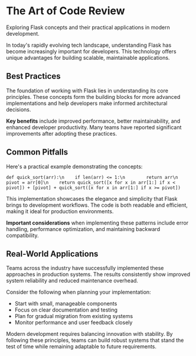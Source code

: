 # The Art of Code Review

Exploring Flask concepts and their practical applications in modern development.

In today's rapidly evolving tech landscape, understanding Flask has become increasingly important for developers. This technology offers unique advantages for building scalable, maintainable applications.

## Best Practices

The foundation of working with Flask lies in understanding its core principles. These concepts form the building blocks for more advanced implementations and help developers make informed architectural decisions.

**Key benefits** include improved performance, better maintainability, and enhanced developer productivity. Many teams have reported significant improvements after adopting these practices.

## Common Pitfalls

Here's a practical example demonstrating the concepts:

<pre><code>def quick_sort(arr):\n    if len(arr) <= 1:\n        return arr\n    pivot = arr[0]\n    return quick_sort([x for x in arr[1:] if x < pivot]) + [pivot] + quick_sort([x for x in arr[1:] if x >= pivot])</code></pre>

This implementation showcases the elegance and simplicity that Flask brings to development workflows. The code is both readable and efficient, making it ideal for production environments.

**Important considerations** when implementing these patterns include error handling, performance optimization, and maintaining backward compatibility.

## Real-World Applications

Teams across the industry have successfully implemented these approaches in production systems. The results consistently show improved system reliability and reduced maintenance overhead.

Consider the following when planning your implementation:

- Start with small, manageable components
- Focus on clear documentation and testing
- Plan for gradual migration from existing systems
- Monitor performance and user feedback closely

Modern development requires balancing innovation with stability. By following these principles, teams can build robust systems that stand the test of time while remaining adaptable to future requirements.
